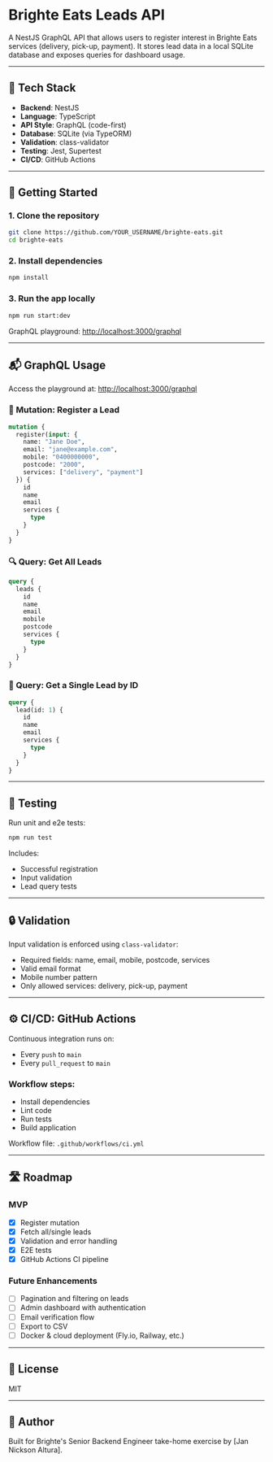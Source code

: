 # Brighte Eats Leads API

A NestJS GraphQL API that allows users to register interest in Brighte Eats services (delivery, pick-up, payment). It stores lead data in a local SQLite database and exposes queries for dashboard usage.

---

## 🧰 Tech Stack

- **Backend**: NestJS
- **Language**: TypeScript
- **API Style**: GraphQL (code-first)
- **Database**: SQLite (via TypeORM)
- **Validation**: class-validator
- **Testing**: Jest, Supertest
- **CI/CD**: GitHub Actions

---

## 🚀 Getting Started

### 1. Clone the repository

```bash
git clone https://github.com/YOUR_USERNAME/brighte-eats.git
cd brighte-eats
```

### 2. Install dependencies

```bash
npm install
```

### 3. Run the app locally

```bash
npm run start:dev
```

GraphQL playground: [http://localhost:3000/graphql](http://localhost:3000/graphql)

---

## 📬 GraphQL Usage

Access the playground at: [http://localhost:3000/graphql](http://localhost:3000/graphql)

### 🧾 Mutation: Register a Lead

```graphql
mutation {
  register(input: {
    name: "Jane Doe",
    email: "jane@example.com",
    mobile: "0400000000",
    postcode: "2000",
    services: ["delivery", "payment"]
  }) {
    id
    name
    email
    services {
      type
    }
  }
}
```

### 🔍 Query: Get All Leads

```graphql
query {
  leads {
    id
    name
    email
    mobile
    postcode
    services {
      type
    }
  }
}
```

### 🔎 Query: Get a Single Lead by ID

```graphql
query {
  lead(id: 1) {
    id
    name
    email
    services {
      type
    }
  }
}
```

---

## 🧪 Testing

Run unit and e2e tests:

```bash
npm run test
```

Includes:
- Successful registration
- Input validation
- Lead query tests

---

## 🔒 Validation

Input validation is enforced using `class-validator`:
- Required fields: name, email, mobile, postcode, services
- Valid email format
- Mobile number pattern
- Only allowed services: delivery, pick-up, payment

---

## ⚙️ CI/CD: GitHub Actions

Continuous integration runs on:
- Every `push` to `main`
- Every `pull_request` to `main`

### Workflow steps:
- Install dependencies
- Lint code
- Run tests
- Build application

Workflow file: `.github/workflows/ci.yml`

---

## 🛣️ Roadmap

### MVP
- [x] Register mutation
- [x] Fetch all/single leads
- [x] Validation and error handling
- [x] E2E tests
- [x] GitHub Actions CI pipeline

### Future Enhancements
- [ ] Pagination and filtering on leads
- [ ] Admin dashboard with authentication
- [ ] Email verification flow
- [ ] Export to CSV
- [ ] Docker & cloud deployment (Fly.io, Railway, etc.)

---

## 📜 License

MIT

---

## 👤 Author

Built for Brighte's Senior Backend Engineer take-home exercise by [Jan Nickson Altura].